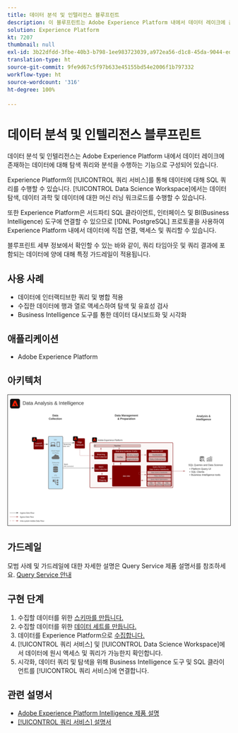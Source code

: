 ```yaml
---
title: 데이터 분석 및 인텔리전스 블루프린트
description: 이 블루프린트는 Adobe Experience Platform 내에서 데이터 레이크에 존재하는 데이터에 대해 탐색 쿼리와 분석을 수행하는 기능을 설명합니다.
solution: Experience Platform
kt: 7207
thumbnail: null
exl-id: 3b22dfdd-3fbe-40b3-b798-1ee983723039,a972ea56-d1c8-45da-9044-ed31222a2441
translation-type: ht
source-git-commit: 9fe9d67c5f97b633e45155bd54e2006f1b797332
workflow-type: ht
source-wordcount: '316'
ht-degree: 100%

---
```


# 데이터 분석 및 인텔리전스 블루프린트

데이터 분석 및 인텔리전스는 Adobe Experience Platform 내에서 데이터 레이크에 존재하는 데이터에 대해 탐색 쿼리와 분석을 수행하는 기능으로 구성되어 있습니다.

Experience Platform의 [!UICONTROL 쿼리 서비스]를 통해 데이터에 대해 SQL 쿼리를 수행할 수 있습니다. [!UICONTROL Data Science Workspace]에서는 데이터 탐색, 데이터 과학 및 데이터에 대한 머신 러닝 워크로드를 수행할 수 있습니다.

또한 Experience Platform은 서드파티 SQL 클라이언트, 인터페이스 및 BI(Business Intelligence) 도구에 연결할 수 있으므로 [!DNL PostgreSQL] 프로토콜을 사용하여 Experience Platform 내에서 데이터에 직접 연결, 액세스 및 쿼리할 수 있습니다.

블루프린트 세부 정보에서 확인할 수 있는 바와 같이, 쿼리 타임아웃 및 쿼리 결과에 포함되는 데이터에 양에 대해 특정 가드레일이 적용됩니다.

## 사용 사례

* 데이터에 인터랙티브한 쿼리 및 병합 적용
* 수집한 데이터에 행과 열로 액세스하여 탐색 및 유효성 검사
* Business Intelligence 도구를 통한 데이터 대시보드화 및 시각화

## 애플리케이션

* Adobe Experience Platform  

## 아키텍처

<img src="assets/data_exploration.svg" alt="엔터프라이즈 데이터 탐색 및 보고 블루프린트를 위한 참조 아키텍처" style="border:1px solid #4a4a4a" />

## 가드레일

모범 사례 및 가드레일에 대한 자세한 설명은 Query Service 제품 설명서를 참조하세요.
[Query Service 안내](https://experienceleague.adobe.com/docs/experience-platform/query/best-practices/writing-queries.html?lang=ko#best-practices)

## 구현 단계

1. 수집할 데이터를 위한 [스키마를 만듭니다.](https://experienceleague.adobe.com/docs/platform-learn/tutorials/schemas/create-a-schema.html?lang=ko)
1. 수집할 데이터를 위한 [데이터 세트를 만듭니다.](https://experienceleague.adobe.com/docs/platform-learn/tutorials/data-ingestion/create-datasets-and-ingest-data.html?lang=ko)
1. 데이터를 Experience Platform으로 [수집합니다.](https://experienceleague.adobe.com/?recommended=ExperiencePlatform-D-1-2020.1.dataingestion&amp;lang=ko)
1. [!UICONTROL 쿼리 서비스] 및 [!UICONTROL Data Science Workspace]에서 데이터에 원시 액세스 및 쿼리가 가능한지 확인합니다.
1. 시각화, 데이터 쿼리 및 탐색을 위해 Business Intelligence 도구 및 SQL 클라이언트를 [!UICONTROL 쿼리 서비스]에 연결합니다.

## 관련 설명서

* [Adobe Experience Platform Intelligence 제품 설명](https://helpx.adobe.com/kr/legal/product-descriptions/adobe-experience-platform-intelligence---product-description.html)
* [[!UICONTROL 쿼리 서비스] 설명서](https://experienceleague.adobe.com/docs/experience-platform/query/home.html?lang=ko)
